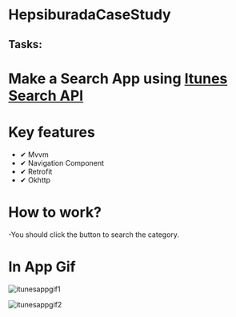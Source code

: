 # HepsiburadaCaseStudy


## Tasks:

# Make a Search App using [Itunes Search API](https://developer.apple.com/library/archive/documentation/AudioVideo/Conceptual/iTuneSearchAPI/index.html#//apple_ref/doc/uid/TP40017632-CH3-SW1)

# Key features
 
 * ✔ Mvvm
 * ✔ Navigation Component
 * ✔ Retrofit
 * ✔ Okhttp

# How to work?
-You should click the button to search the category.

# In App Gif


![itunesappgif1](https://user-images.githubusercontent.com/37241744/139586550-414214cd-a05b-402e-8746-3c3e62313b9b.gif)

![itunesappgif2](https://user-images.githubusercontent.com/37241744/139586555-f664bba6-f874-4b7f-8686-6d89e868527f.gif)




